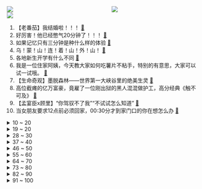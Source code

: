 <div >
	<a style="float:left;width:55%;" href = "https://github.com/anuraghazra/github-readme-stats">
	 <img src = "https://github-readme-stats.vercel.app/api?username=iuuuuuaena&theme=buefy&show_icons=true"/>
	</a>
	<a  style="float:right;width:45%" href = "https://github.com/anuraghazra/github-readme-stats">
	 <img  src="https://github-readme-stats.vercel.app/api/top-langs/?username=anuraghazra&layout=compact"/>
	</a>
	</div>

[![](https://img.shields.io/badge/jxd-@jxdgogogo.xyz-yellowgreen.svg)](https://www.jxdgogogo.xyz)<br>
1. 【老番茄】我结婚啦！！！ [:link:](//www.bilibili.com/video/BV16F411S7dW) <br>
2. 好厉害！他已经憋气20分钟了！！！ [:link:](//www.bilibili.com/video/BV1gH4y1X7qM) <br>
3. 如果记忆只有三分钟是种什么样的体验 [:link:](//www.bilibili.com/video/BV1R14y1k7Wi) <br>
4. 乌！蒙！山！连！着！山！外！山！ [:link:](//www.bilibili.com/video/BV1GN4y1Q7M6) <br>
5. 各地新生开学有什么不同 [:link:](//www.bilibili.com/video/BV1M34y1M7JM) <br>
6. 我是一位住家阿姨，今天教大家如何吃薯片不粘手，特别的有意思，大家可以试一试哦。 [:link:](//www.bilibili.com/video/BV1Rj411179t) <br>
7. 【生命奇观】墨脱森林——世界第一大峡谷里的绝美生灵 [:link:](//www.bilibili.com/video/BV1ej41117VW) <br>
8. 高位截瘫的亿万富豪，竟雇了一位刚出狱的黑人混混做护工，高分经典《触不可及》 [:link:](//www.bilibili.com/video/BV1pN411i7L7) <br>
9. 【孟宴臣x顾里】“你驾驭不了我”“不试试怎么知道” [:link:](//www.bilibili.com/video/BV1X94y1s7J8) <br>
10. 当女朋友要求12点前必须回家，00:30分才到家门口的你在想怎么办 [:link:](//www.bilibili.com/video/BV1ej41117BB) <br>
<details>
<summary>10 ~ 20</summary>

11. 当显眼包，结局就是这样… [:link:](//www.bilibili.com/video/BV1qH4y1X7U5) <br>
12. 投资是怎样赚钱的？ [:link:](//www.bilibili.com/video/BV1e8411B7w7) <br>
13. 救活了公园死水池，历时2个月动用了几十种生物 [:link:](//www.bilibili.com/video/BV1S94y1x7hQ) <br>
14. 被流放到冰岛留学了 完全抽象离谱的上半年 [:link:](//www.bilibili.com/video/BV1L8411B7Dq) <br>
15. 金色大厅交响乐演奏【悬溺】（迫真） [:link:](//www.bilibili.com/video/BV1KH4y1X74V) <br>
16. 只想要一个道歉而已嘛… [:link:](//www.bilibili.com/video/BV14h4y1P7xh) <br>
17. 坤 之 呼 吸…一刀流！ [:link:](//www.bilibili.com/video/BV1xz4y1j7TG) <br>
18. 我是个小丑 [:link:](//www.bilibili.com/video/BV1bw411U7U8) <br>
19. 不玩了，咱们江湖再见！ [:link:](//www.bilibili.com/video/BV1xF411r7rk) <br>
</details>
<details>
<summary>19 ~ 20</summary>

20. 这是我这辈子最成功的一道菜！ [:link:](//www.bilibili.com/video/BV1Ph4y1P7rs) <br>
21. 当你漫展出了成男后回到女寝……真是离大谱了 [:link:](//www.bilibili.com/video/BV1M34y1M7Xr) <br>
22. 《逃出大英博物馆》第三集 [:link:](//www.bilibili.com/video/BV1Cp4y177tM) <br>
23. 用夹子音培训体育生兼职暴打柠檬 [:link:](//www.bilibili.com/video/BV1V14y1C7zL) <br>
24. 一格物品栏+生物和物品会爆炸通关MC！ [:link:](//www.bilibili.com/video/BV1ij411C7kJ) <br>
25. 面试官：“你和清北毕业生比，优势在哪里” [:link:](//www.bilibili.com/video/BV1EF411r7ER) <br>
26. 新番时光机！十年前的观众都在看什么神片？「2013年7月篇」泛式 [:link:](//www.bilibili.com/video/BV1Dw411U7W4) <br>
27. 中国书法初学者·转折处中侧锋常见病笔 [:link:](//www.bilibili.com/video/BV1cu4y1k7Rh) <br>
28. 幕后 | 对话《逃出大英博物馆》主创团队 [:link:](//www.bilibili.com/video/BV1Am4y1K7GG) <br>
</details>
<details>
<summary>28 ~ 30</summary>

29. 兄弟们，老板娘来了 [:link:](//www.bilibili.com/video/BV1zj41117B3) <br>
30. “没事 这一切..我早就习惯了！” [:link:](//www.bilibili.com/video/BV1nH4y1X7Ps) <br>
31. 【原神/璃月黑道】Der pate [:link:](//www.bilibili.com/video/BV1Cp4y1L7xH) <br>
32. “换个角度看晚霞，仿佛来到了另一个世界！” [:link:](//www.bilibili.com/video/BV1pF411r7oD) <br>
33. 耳机里没歌你跳个锤子？？？ [:link:](//www.bilibili.com/video/BV1kh4y1P7HJ) <br>
34. 从裸辞谷底到百大UP，两年过去，下一步我要做什么？ [:link:](//www.bilibili.com/video/BV1L94y1x7z5) <br>
35. 人手不够，小狗来凑 [:link:](//www.bilibili.com/video/BV1pu4y1y7GT) <br>
36. 不同价格的牙膏到底有什么区别？| 刷了20多年的牙，原来刷错了！ [:link:](//www.bilibili.com/video/BV1h8411i7Hi) <br>
37. “以前的花絮才是真花絮，现在的花絮都开始演了...” [:link:](//www.bilibili.com/video/BV1D14y1k7az) <br>
</details>
<details>
<summary>37 ~ 40</summary>

38. 中国常住人口最少的海岛，仅有14人居住！他们是怎么生活的？ [:link:](//www.bilibili.com/video/BV17w411U7RN) <br>
39. 用手机拍出“鸦片战争”博物馆的故事 [:link:](//www.bilibili.com/video/BV1bN4y1Q7Ez) <br>
40. 花亿点点时间，复刻宫崎骏的二次元早餐！ [:link:](//www.bilibili.com/video/BV1qP411a7zG) <br>
41. 【4K】我们用9000万个光点，还原了他的房间 [:link:](//www.bilibili.com/video/BV1Eh4y1Y7FJ) <br>
42. 一道菜研究了一个月！到底谁会吃这么离谱的菜啊？？ [:link:](//www.bilibili.com/video/BV11h4y1e7pF) <br>
43. 真的有龙？在科莫多岛，我们看到了巨蜥的真实一面 [:link:](//www.bilibili.com/video/BV1su4y1k7Ju) <br>
44. 2023上半《年度集锦》总有一波操作能惊艳到你 [:link:](//www.bilibili.com/video/BV1BN4y197u5) <br>
45. 冷门神作《海尔瓦德循环洞》01丨全 员 抽 象 [:link:](//www.bilibili.com/video/BV1gw411U7SV) <br>
46. 周饼伦，不出摊了 [:link:](//www.bilibili.com/video/BV1Qh4y1e788) <br>
</details>
<details>
<summary>46 ~ 50</summary>

47. 英雄吃掉了自己的队友？这款23年暗讽人性的游戏讲了啥？ [:link:](//www.bilibili.com/video/BV1Kw411U7oT) <br>
48. 我叫邪剑仙，要不是我名字取得不好，我就是正派人物 [:link:](//www.bilibili.com/video/BV1du411P73e) <br>
49. 【凤凰传奇蹭吃蹭喝】这次我们来到了新疆 实现美食自由 [:link:](//www.bilibili.com/video/BV1yF411S7m9) <br>
50. 又活了一天？“白露”请你吃点好的吧 [:link:](//www.bilibili.com/video/BV1NN4y1Q7P1) <br>
51. 【轰】 差  生  的  救  赎 [:link:](//www.bilibili.com/video/BV1nj411C7rd) <br>
52. 走出这个视频时，你也可以【懂一点电脑】 [:link:](//www.bilibili.com/video/BV1vp4y1L7Yb) <br>
53. 《 高 情 商 提 拉 米 苏 》 [:link:](//www.bilibili.com/video/BV1Cz4y1j7Nb) <br>
54. 一些心里话 [:link:](//www.bilibili.com/video/BV1x8411i7Y7) <br>
55. 一场大型骗局 [:link:](//www.bilibili.com/video/BV1q8411B7vA) <br>
</details>
<details>
<summary>55 ~ 60</summary>

56. 【真人火影】小樱千代vs百机蝎plus！超燃战斗还原！ [:link:](//www.bilibili.com/video/BV1JN411i71L) <br>
57. 请用家乡写几段话！看谁写的最美！ [:link:](//www.bilibili.com/video/BV17w411U7D8) <br>
58. 我爱，但我恨，我错了吗？（7-1） [:link:](//www.bilibili.com/video/BV11N4y1Q7Em) <br>
59. 《绿 色 确 实 显 白》 [:link:](//www.bilibili.com/video/BV1w14y1C7pc) <br>
60. 林尼：大魔术师要开始他的表演了 [:link:](//www.bilibili.com/video/BV1Sj411C734) <br>
61. 挑战2个人100元在上海吃喝玩乐一天！太刺激了！！ [:link:](//www.bilibili.com/video/BV1Fk4y1P7EC) <br>
62. 【命案】赤焰灌睛，杀身之祸，癫狂到极致才敢与天斗！ [:link:](//www.bilibili.com/video/BV1Hj41117eY) <br>
63. 历史系现状 [:link:](//www.bilibili.com/video/BV12k4y1A7h4) <br>
64. 仙 舟 摇 子 [:link:](//www.bilibili.com/video/BV1Eh4y1v7P3) <br>
</details>
<details>
<summary>64 ~ 70</summary>

65. 靠女主角撑起的高收视神话剧《天天有喜》！当年真的太迷穆婷婷的小狐狸啦~ [:link:](//www.bilibili.com/video/BV1iP411a7ch) <br>
66. B站2023教师节特别企划 | 《首届模范老师评选》 [:link:](//www.bilibili.com/video/BV1YH4y1X7WD) <br>
67. 长辈天菜 [:link:](//www.bilibili.com/video/BV1oh4y1e7is) <br>
68. 【星铁】饮月君：总有刁民想害朕😫 [:link:](//www.bilibili.com/video/BV1WV411P7Ma) <br>
69. 明知不可为而为之，再苦再累也要坚持，是我对信仰最大的诚意#要做一个猛男 #健身氮泵 #蜕变过程 #涂艺的vlog #胸肌训练 [:link:](//www.bilibili.com/video/BV1Qp4y1776L) <br>
70. 今天放纵日，布吨登场！ [:link:](//www.bilibili.com/video/BV1TN411i77S) <br>
71. 【Zc】线下探访鹰角公司！试玩《泡姆泡姆》  |魔法Zc目录 [:link:](//www.bilibili.com/video/BV17P41187Du) <br>
72. 《妈祖》：为什么神话剧消失了！！！ [:link:](//www.bilibili.com/video/BV19w411m7uF) <br>
73. 如何用一幅画让她十秒钟心动 [:link:](//www.bilibili.com/video/BV1tH4y1Q7Km) <br>
</details>
<details>
<summary>73 ~ 80</summary>

74. 1分钟带你体验战争残酷 [:link:](//www.bilibili.com/video/BV1uw411S7iF) <br>
75. 《泡姆泡姆》预告PV——带上彩虹的颜色，完成冒险的约定！ [:link:](//www.bilibili.com/video/BV1Gp4y1L7gG) <br>
76. 我 们 意 念 合 一【解说全覆盖34期】 [:link:](//www.bilibili.com/video/BV1Fh4y1N7qD) <br>
77. 距离海最远的地方新疆，竟然能实现海鲜自由？！ [:link:](//www.bilibili.com/video/BV1GF411r7eE) <br>
78. 乌！蒙！山！连！着！山！外！山！！ [:link:](//www.bilibili.com/video/BV1Ku4y1C775) <br>
79. 出差到成都，瞧瞧我遇见了谁？ [:link:](//www.bilibili.com/video/BV1bN4y197vU) <br>
80. 如何避免各种“瘾”火烧身？ [:link:](//www.bilibili.com/video/BV1ew411U7kS) <br>
81. 乐！ [:link:](//www.bilibili.com/video/BV13z4y1j7eX) <br>
82. 一直被伤害的小狗勾被领养一个月之后… [:link:](//www.bilibili.com/video/BV1Nu4y1k7WT) <br>
</details>
<details>
<summary>82 ~ 90</summary>

83. “魔术师的三个阶段” [:link:](//www.bilibili.com/video/BV13w411D7FF) <br>
84. 真假美猴王！一条杂鱼，也配翻身吗？ [:link:](//www.bilibili.com/video/BV1L34y1M7C1) <br>
85. 把一整瓶泡腾片丢给一只清道夫！会发生什么事？ [:link:](//www.bilibili.com/video/BV1iG411R7MA) <br>
86. 《峡谷追击令2》 [:link:](//www.bilibili.com/video/BV1Um4y1K7Cr) <br>
87. 深度|| 北境梦魇的绝育杀神，强汉开疆的核心密码，汉武大帝跨时代的突骑战法革命 [:link:](//www.bilibili.com/video/BV1TN411i73k) <br>
88. 【断网补全计划15】奶牛猫处刑曲，汉代电钻，cospense，oi，海公牛，芒狗，腋毛中隐约的腹肌，童年乌龙，宾波的魔桶，弹珠超能力，旭旭宝宝闯关，普鲁斯特效应 [:link:](//www.bilibili.com/video/BV1Hm4y1K74c) <br>
89. 【星期一回到学校的我】 [:link:](//www.bilibili.com/video/BV1Ak4y1A7wc) <br>
90. 天气炎热，两只小狗趴在公司门口吹空调，却又不敢进来。 [:link:](//www.bilibili.com/video/BV1EG411R7ks) <br>
91. 上学时的幸运时刻（超级无敌宇宙真实啊啊啊啊啊） [:link:](//www.bilibili.com/video/BV1rz4y1L7T4) <br>
</details>
<details>
<summary>91 ~ 100</summary>

92. 这就是我们手法英雄的领域！ [:link:](//www.bilibili.com/video/BV18m4y1P7UE) <br>
93. 一周的精神状态 [:link:](//www.bilibili.com/video/BV1hH4y1D7Jp) <br>
94. 007的原型是谁？【硬核狠人58】 [:link:](//www.bilibili.com/video/BV148411B7NK) <br>
95. 你没事惹她干啥啊 [:link:](//www.bilibili.com/video/BV11G411R7fm) <br>
96. 把囤积三年的手办全拆了，居然花了这么多？ [:link:](//www.bilibili.com/video/BV1Mz4y1j7qt) <br>
97. 坐70个小时火车来剪的头发值不值？？？ [:link:](//www.bilibili.com/video/BV1WN4y197jc) <br>
98. 豆瓣评分8.5，穷小子爱上白富美还生了个天才！妥妥的爱情科幻片，但真的很好看！！ [:link:](//www.bilibili.com/video/BV1cw411S7E5) <br>
99. 《guo家工程项目》，启动！ [:link:](//www.bilibili.com/video/BV1494y1x78B) <br>
100. 天才策划千代！ [:link:](//www.bilibili.com/video/BV1BH4y1D7nH) <br>
</details>
